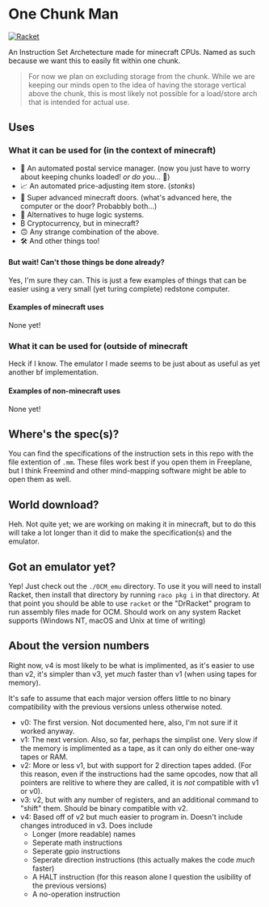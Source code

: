 # One Chunk Man

[![Racket](https://img.shields.io/badge/-Made%20with%20Racket-darkred?logo=racket)](https://racket-lang.org)

An Instruction Set Archetecture made for minecraft CPUs.
Named as such because we want this to easily fit within one chunk.

> For now we plan on excluding storage from the chunk. While we are keeping our
> minds open to the idea of having the storage vertical above the chunk, this
> is most likely not possible for a load/store arch that is intended for actual
> use.

## Uses

### What it can be used for (in the context of minecraft)

- 📮 An automated postal service manager. (now you just have to worry about
  keeping chunks loaded! _or do you..._ 🤔)
- 📈 An automated price-adjusting item store. (_stonks_)
- 🚪 Super advanced minecraft doors. (what's advanced here, the computer or
  the door? Probabbly both...)
- 🧠 Alternatives to huge logic systems.
- ₿ Cryptocurrency, but in minecraft?
- 🙃 Any strange combination of the above.
- 🛠 And other things too!

#### But wait! Can't those things be done already?

Yes, I'm sure they can. This is just a few examples of things that can be
easier using a very small (yet turing complete) redstone computer.

#### Examples of minecraft uses

None yet!

### What it can be used for (outside of minecraft

Heck if I know. The emulator I made seems to be just about as useful as yet
another bf implementation.

#### Examples of non-minecraft uses

None yet!

## Where's the spec(s)?

You can find the specifications of the instruction sets in this repo with the
file extention of `.mm`. These files work best if you open them in Freeplane,
but I think Freemind and other mind-mapping software might be able to open them
as well.

## World download?

Heh. Not quite yet; we are working on making it in minecraft, but to do this
will take a lot longer than it did to make the specification(s) and the
emulator.

## Got an emulator yet?

Yep! Just check out the `./OCM_emu` directory. To use it you will need to
install Racket, then install that directory by running `raco pkg i` in that
directory. At that point you should be able to use `racket` or the "DrRacket"
program to run assembly files made for OCM. Should work on any system Racket
supports (Windows NT, macOS and Unix at time of writing)

## About the version numbers

Right now, v4 is most likely to be what is implimented, as it's easier to use
than v2, it's simpler than v3, yet _much_ faster than v1 (when using tapes for
memory).

It's safe to assume that each major version offers little to no binary
compatibility with the previous versions unless otherwise noted.

- v0: The first version. Not documented here, also, I'm not sure if it worked
  anyway.
- v1: The next version. Also, so far, perhaps the simplist one. Very slow if
  the memory is implimented as a tape, as it can only do either one-way tapes
  or RAM.
- v2: More or less v1, but with support for 2 direction tapes added. (For this
  reason, even if the instructions had the same opcodes, now that all pointers
  are relitive to where they are called, it is _not_ compatible with v1 or v0).
- v3: v2, but with any number of registers, and an additional command to
  "shift" them. Should be binary compatible with v2.
- v4: Based off of v2 but much easier to program in. Doesn't include changes
  introduced in v3. Does include
  - Longer (more readable) names
  - Seperate math instructions
  - Seperate gpio instructions
  - Seperate direction instructions (this actually makes the code _much_
    faster)
  - A HALT instruction (for this reason alone I question the usibility of the
    previous versions)
  - A no-operation instruction

